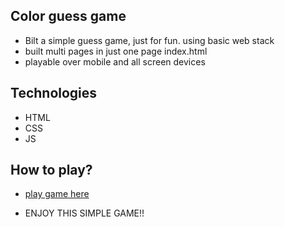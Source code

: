 ## Color guess game
- Bilt a simple guess game, just for fun. using basic web stack
- built multi pages in just one page index.html
- playable over mobile and all screen devices


## Technologies
- HTML
- CSS
- JS

## How to play?
- [play game here](https://color-game-1nl8.onrender.com)

- ENJOY THIS SIMPLE GAME!!
